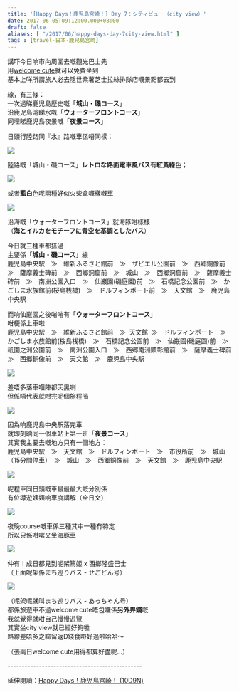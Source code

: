 ```yaml
---
title: '[Happy Days！鹿児島宮崎！] Day 7：シティビュー（city view）'
date: 2017-06-05T09:12:00.000+08:00
draft: false
aliases: [ "/2017/06/happy-days-day-7city-view.html" ]
tags : [travel-日本-鹿兒島宮崎]
---
```


講吓今日响市內周圍去嘅觀光巴士先  
用[welcome cute](https://hidie.net/kojkmi6b/)就可以免費坐到  
基本上咩所謂旅人必去隱世紫薯芝士拉絲排隊店嘅景點都去到  
  
線，有三條：  
一次過睇鹿児島歴史嘅「**城山・磯コース**」  
沿鹿児島湾睇水嘅「**ウォーターフロントコース**」  
同埋睇鹿児島夜景嘅「**夜景コース**」  
  
日頭行陸路同『水』路嘅車係唔同樣：  

![](/images/kojkmi7f.jpg)

陸路嘅「城山・磯コース」**レトロな路面電車風バス**有**紅黃綠**色；  

![](/images/kojkmi7f1.jpg)

或者**藍白**色呢兩種好似火柴盒嘅樣嘅車  

![](/images/kojkmi7f2.jpg)

沿海嘅「ウォーターフロントコース」就海豚咁樣樣  
（**海とイルカをモチーフに青空を基調としたバス**）  
  
今日就三種車都搭過  
主要係「**城山・磯コース**」線  
鹿児島中央駅　≫　維新ふるさと館前　≫　ザビエル公園前　≫　西郷銅像前　≫　薩摩義士碑前　≫　西郷洞窟前　≫　城山　≫　西郷洞窟前　≫　薩摩義士碑前　≫　南洲公園入口　≫　仙巌園(磯庭園)前　≫　石橋記念公園前　≫　かごしま水族館前(桜島桟橋)　≫　ドルフィンポート前　≫　天文館　≫　鹿児島中央駅  
  
而响仙巌園之後啱啱有「**ウォーターフロントコース**」  
咁梗係上車啦  
鹿児島中央駅　≫　維新ふるさと館前　≫  天文館  ≫　ドルフィンポート　≫　かごしま水族館前(桜島桟橋)　≫　石橋記念公園前　≫　仙巌園(磯庭園)前　≫　祇園之洲公園前　≫　南洲公園入口　≫　西郷南洲顕彰館前　≫　薩摩義士碑前　≫　西郷銅像前　≫　天文館　≫　鹿児島中央駅  
  

![](/images/kojkmi7f3.jpg)

差唔多落車嗰陣都天黑喇  
但係唔代表就咁完呢個旅程喎  

![](/images/kojkmi7f4.jpg)

因為响鹿児島中央駅落完車  
就即刻晌同一個車站上第一班「**夜景コース**」  
其實我主要去嘅地方只有一個地方：  
鹿児島中央駅　≫　天文館　≫　ドルフィンポート　≫　市役所前　≫　城山（15分間停車）　≫　城山　≫　西郷銅像前　≫　天文館　≫　鹿児島中央駅  

![](/images/kojkmi7f5.jpg)

呢程車同日頭嘅車最最最大嘅分別係  
有位導遊姨姨响車度講解（全日文）  

![](/images/kojkmi7f6.jpg)

夜晚course嘅車係三種其中一種冇特定  
所以只係咁啱又坐海豚車  

![](/images/kojkmi7f7.jpg)

仲有！成日都見到呢架篤姬 x 西鄉隆盛巴士  
（上面呢架係まち巡りバス - せごどん号）  

![](/images/kojkmi7f8.jpg)

（呢架呢就叫まち巡りバス - あっちゃん号）  
都係旅遊車不過welcome cute唔包囉係**另外畀錢**嘅  
我就覺得就咁自己慢慢遊覽  
其實坐city view就已經好夠啦  
路線差唔多之嘛留返D錢食嘢好過啦哈哈～  
  
  
  
（張兩日welcome cute用得都算好盡呢...）  
  
\-----------------------------------------------  
  
延伸閱讀：[Happy Days！鹿児島宮崎！ (10D9N)](https://hidie.net/kojkmi10d9n/)
